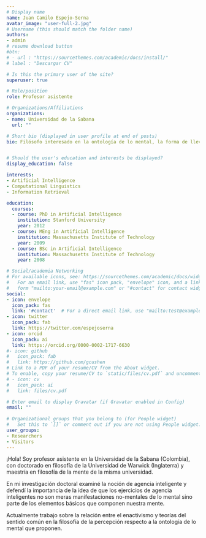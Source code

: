 ```yaml
---
# Display name
name: Juan Camilo Espejo-Serna
avatar_image: "user-full-2.jpg"
# Username (this should match the folder name)
authors:
- admin
# resume download button
#btn:
# - url : "https://sourcethemes.com/academic/docs/install/" 
# label : "Descargar CV"

# Is this the primary user of the site?
superuser: true

# Role/position
role: Profesor asistente

# Organizations/Affiliations
organizations:
- name: Universidad de la Sabana
  url: ""

# Short bio (displayed in user profile at end of posts)
bio: Filósofo interesado en la ontología de lo mental, la forma de llevar las discusiones filosóficas y la docencia de la filosofía. 


# Should the user's education and interests be displayed?
display_education: false

interests:
- Artificial Intelligence
- Computational Linguistics
- Information Retrieval

education:
  courses:
  - course: PhD in Artificial Intelligence
    institution: Stanford University
    year: 2012
  - course: MEng in Artificial Intelligence
    institution: Massachusetts Institute of Technology
    year: 2009
  - course: BSc in Artificial Intelligence
    institution: Massachusetts Institute of Technology
    year: 2008

# Social/academia Networking
# For available icons, see: https://sourcethemes.com/academic/docs/widgets/#icons
#   For an email link, use "fas" icon pack, "envelope" icon, and a link in the
#   form "mailto:your-email@example.com" or "#contact" for contact widget.
social:
- icon: envelope
  icon_pack: fas
  link: '#contact'  # For a direct email link, use "mailto:test@example.org".
- icon: twitter
  icon_pack: fab
  link: https://twitter.com/espejoserna
- icon: orcid
  icon_pack: ai
  link: https://orcid.org/0000-0002-1717-6630
#- icon: github
#   icon_pack: fab
#   link: https://github.com/gcushen
# Link to a PDF of your resume/CV from the About widget.
# To enable, copy your resume/CV to `static/files/cv.pdf` and uncomment the lines below.  
# - icon: cv
#   icon_pack: ai
#   link: files/cv.pdf

# Enter email to display Gravatar (if Gravatar enabled in Config)
email: ""
  
# Organizational groups that you belong to (for People widget)
#   Set this to `[]` or comment out if you are not using People widget.  
user_groups:
- Researchers
- Visitors
---
```


¡Hola! Soy profesor asistente en la Universidad de la Sabana (Colombia), con doctorado en filosofía de la Universidad de Warwick (Inglaterra) y maestría en filosofía de la mente de la misma universidad. 

En mi investigación doctoral examiné la noción de agencia inteligente y defendí la importancia de la idea de que los ejercicios de agencia inteligentes no son meras manifestaciones no-mentales de lo mental sino parte de los elementos básicos que componen nuestra mente. 

Actualmente trabajo sobre la relación entre el enactivismo y teorías del sentido común en la filosofía de la percepción respecto a la ontología de lo mental que proponen. 



